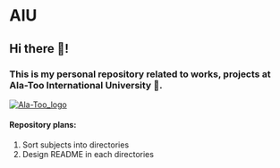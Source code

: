 # AIU
## Hi there 👋!
### This is my personal repository related to works, projects at Ala-Too International University 🏫.
[![Ala-Too_logo](https://upload.wikimedia.org/wikipedia/en/thumb/0/07/Ala-Too_International_University_Seal.png/220px-Ala-Too_International_University_Seal.png "Ala-Too_logo")](https://upload.wikimedia.org/wikipedia/en/thumb/0/07/Ala-Too_International_University_Seal.png/220px-Ala-Too_International_University_Seal.png "Ala-Too_logo")
#### Repository plans:
  1. Sort subjects into directories
  2. Design README in each directories
